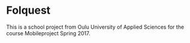 # Folquest
This is a school project from Oulu University of Applied Sciences for the course Mobileproject Spring 2017.

